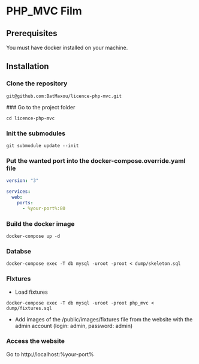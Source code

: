 # PHP_MVC Film

## Prerequisites

You must have docker installed on your machine.

## Installation

### Clone the repository

```
git@github.com:BatMaxou/licence-php-mvc.git
```

### Go to the project folder

```
cd licence-php-mvc
```

### Init the submodules

```
git submodule update --init
```

### Put the wanted port into the docker-compose.override.yaml file

```yaml
version: "3"

services:
  web:
    ports:
      - %your-port%:80
```

### Build the docker image

```
docker-compose up -d
```

### Databse

```
docker-compose exec -T db mysql -uroot -proot < dump/skeleton.sql
```

### FIxtures

- Load fixtures
```
docker-compose exec -T db mysql -uroot -proot php_mvc < dump/fixtures.sql
```

- Add images of the /public/images/fixtures file from the website with the admin account (login: admin, password: admin)

### Access the website

Go to http://localhost:%your-port%
